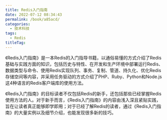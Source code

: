 ```yaml
---
title: Redis入门指南
date: 2022-07-12 08:34:43
permalink: /book/a85acd/
categories:
  - 技术科技
tags:
  - Redis
titleTag: 
---
```


《Redis入门指南》是一本Redis的入门指导书籍，以通俗易懂的方式介绍了Redis基础与实践方面的知识，包括历史与特性、在开发和生产环境中部署运行Redis、数据类型与命令、使用Redis实现队列、事务、复制、管道、持久化、优化Redis存储空间等内容，并采用任务驱动的方式介绍了PHP、Ruby、Python和Node.js这4种语言的Redis客户端库的使用方法。

《Redis入门指南》的目标读者不仅包括Redis的新手，还包括那些已经掌握Redis使用方法的人。对于新手而言，《Redis入门指南》的内容由浅入深且紧贴实践，旨在让读者真正能够即学即用；对于已经了解Redis的读者，通过《Redis入门指南》的大量实例以及细节介绍，也能发现很多新的技巧。

<!-- more -->

<BookShelf
album="https://cdn.staticaly.com/gh/jonsam-ng/image-hosting@master/oxygen-space/image.5lzoj7uovuw0.png"
:pages="182"
link=""
douban="https://book.douban.com/subject/24522045/"
author="李子骅"
publisher="人民邮电出版社"
intro="本书是一本Redis的入门指导书籍，以通俗易懂的方式介绍了Redis基础与实践方面的知识，包括历史与特性、在开发和生产环境中部署运行Redis、数据类型与命令、使用Redis实现队列、事务、复制、管道、持久化、优化Redis存储空间等内容，并采用任务驱动的方式介绍了PHP、Ruby、Python和Node.js这4种语言的Redis客户端库的使用方法。"
lang="中文"
/>
